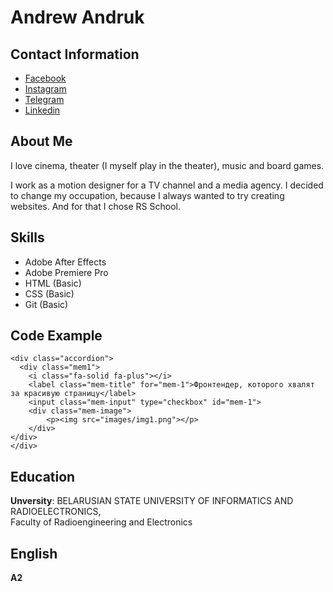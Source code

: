 # **Andrew Andruk**
## Contact Information

* [Facebook](https://www.facebook.com/andrukandrew)
* [Instagram](https://www.instagram.com/andrew_andruk/?hl=ru)
* [Telegram](https://t.me/andrew_andruk)
* [Linkedin](https://www.linkedin.com/in/andrewandruk/)

## About Me

I love cinema, theater (I myself play in the theater), music and board games.

I work as a motion designer for a TV channel and a media agency. I decided to change my occupation, because I always wanted to try creating websites. And for that I chose RS School.

## Skills

* Adobe After Effects
* Adobe Premiere Pro
* HTML (Basic)
* CSS (Basic)
* Git (Basic)

## Code Example

```
<div class="accordion">
  <div class="mem1">
    <i class="fa-solid fa-plus"></i>
    <label class="mem-title" for="mem-1">Фронтендер, которого хвалят за красивую страницу</label>
    <input class="mem-input" type="checkbox" id="mem-1">
    <div class="mem-image">
        <p><img src="images/img1.png"></p>
    </div>
</div>
</div>
```

## Education

**Unversity**: BELARUSIAN STATE UNIVERSITY OF INFORMATICS AND RADIOELECTRONICS,     
Faculty of Radioengineering and Electronics

## English
**A2**